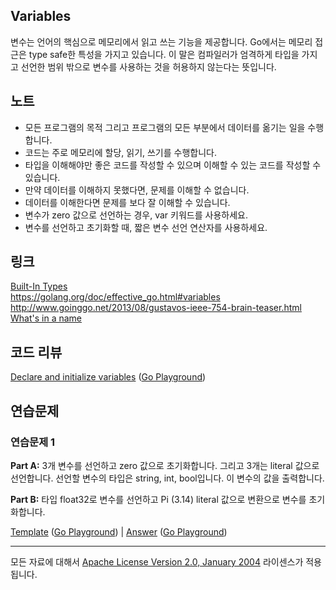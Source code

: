 ## Variables

변수는 언어의 핵심으로 메모리에서 읽고 쓰는 기능을 제공합니다. Go에서는 메모리 접근은 type safe한 특성을 가지고 있습니다. 이 말은 컴파일러가 엄격하게 타입을 가지고 선언한 범위 밖으로 변수를 사용하는 것을 허용하지 않는다는 뜻입니다.

## 노트

* 모든 프로그램의 목적 그리고 프로그램의 모든 부분에서 데이터를 옮기는 일을 수행합니다.
* 코드는 주로 메모리에 할당, 읽기, 쓰기를 수행합니다. 
* 타입을 이해해야만 좋은 코드를 작성할 수 있으며 이해할 수 있는 코드를 작성할 수 있습니다.
* 만약 데이터를 이해하지 못했다면, 문제를 이해할 수 없습니다.
* 데이터를 이해한다면 문제를 보다 잘 이해할 수 있습니다.
* 변수가 zero 값으로 선언하는 경우, var 키워드를 사용하세요.
* 변수를 선언하고 초기화할 때, 짧은 변수 선언 연산자를 사용하세요.

## 링크

[Built-In Types](http://golang.org/ref/spec#Boolean_types)  
https://golang.org/doc/effective_go.html#variables  
http://www.goinggo.net/2013/08/gustavos-ieee-754-brain-teaser.html  
[What's in a name](https://www.youtube.com/watch?v=sFUSP8Au_PE)

## 코드 리뷰

[Declare and initialize variables](example1/example1.go) ([Go Playground](https://play.golang.org/p/B5mjJKPYLh))

## 연습문제

### 연습문제 1 

**Part A:** 3개 변수를 선언하고 zero 값으로 초기화합니다. 그리고 3개는 literal 값으로 선언합니다. 선언할 변수의 타입은 string, int, bool입니다. 이 변수의 값을 출력합니다. 

**Part B:** 타입 float32로 변수를 선언하고 Pi (3.14) literal 값으로 변환으로 변수를 초기화합니다.

[Template](exercises/template1/template1.go) ([Go Playground](https://play.golang.org/p/JIgjb3Ty3e)) | 
[Answer](exercises/exercise1/exercise1.go) ([Go Playground](https://play.golang.org/p/wNjayRMEcM))
___
모든 자료에 대해서 [Apache License Version 2.0, January 2004](http://www.apache.org/licenses/LICENSE-2.0) 라이센스가 적용됩니다.

